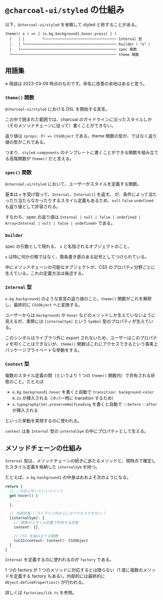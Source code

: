 # `@charcoal-ui/styled` の仕組み

以下、`@charcoal-ui/styled` を省略して styled と称することがある。

```
theme(( o ) => [ (o.bg.background1.hover.press) ] )
  │   │ │        └───────────────────────────────── Internal 型
  │   │ └────────────────────────────────────────── builder（ "o" ）
  │   └──────────────────────────────────────────── spec 関数
  └──────────────────────────────────────────────── theme 関数
```

## 用語集

※ 用語は 2023-03-09 時点のものです。命名に改善の余地はあると思う。

### `theme()` 関数

`@charcoal-ui/styled` における DSL を開始する宣言。

この中で囲まれた範囲では、charcoal のガイドラインに沿ったスタイルしか（そのメソッドチェーンに従って）書くことができない。

返り値は `(props: P) => CSSObject` である。theme 関数の型が、ではなく返り値の型がこれである。

つまり、`styled-components` のテンプレートに書くことができる関数を組み立てる高階関数が `theme()` だと言える。

### `spec()` 関数

`@charcoal-ui/styled` において、ユーザーがスタイルを定義する関数。

基本は `o` を受け取って、`Internal`、`Internal[]` を返す。
が、条件によって当たったり当たらなかったりするスタイル定義もあるため、`null` `false` `undefined` も返り値として許容される。

すなわち、spec の返り値は `Internal | null | false | undefined | Array<Internal | null | false | undefined>` である。

### `builder`

spec の引数として現れる、 `o` と名指されるオブジェクトのこと。

`o` は特に何かの略ではなく、箇条書き感のある記号としてつけられている。

中にメソッドチェーンの可能なオブジェクトが、CSS のプロパティ分野ごとに生えている。これの定義方法は後述する。

### `Internal` 型

`o.bg.background1` のような宣言の返り値のこと。`theme()` 関数がこれを解釈し、最終的に `CSSObject` へと変換する。

ユーザーからは `background1` や `hover` などのメソッドしか生えていないように見えるが、実際には `[internalSym]` という `Symbol` 型のプロパティが生えている。

このシンボルはライブラリ外に export されないため、ユーザーはこのプロパティを叩くことはできないが、`theme()` 関数はこれにアクセスできるという事実上パッケージプライベートな挙動をする。

### `Context` 型

複数のスタイル定義の間（というより 1 つの `theme()` 関数内）で共有される状態のこと。たとえば

- `o.bg.background1.hover` を書くと自動で `transition: background-color 0.2s` が挿入される（ホバー時に transition するため）
- `o.typography(14).preserveHalfLeading` を書くと自動で `::before` `::after` が挿入される

といった挙動を実現するのに使われる。

`context` は各 `Internal` 型の `internalSym` の中にプロパティとして生える。

## メソッドチェーンの仕組み

`Internal` 型は、メソッドチェーンの続きにあたるメソッドと、現時点で確定したスタイル定義を格納した `internalSym` を持つ。

たとえば、`o.bg.background1` の中身はおおよそ次のようになる。

```ts
return {
  // このあと叩いていいメソッド
  get hover() {
    ...
  },

  // 内部状態（ ライブラリ内からしかアクセスできない ）
  [internalSym]: {
    // 複数のスタイル定義で共有する状態
    context: {},

    // CSS を組み立てる関数
    toCSS(context: Context): CSSObject
  }
}
```

`Internal` を定義するのに使われるのが `factory` である。

1 つの factory が 1 つのメソッドに対応するとは限らない（1 度に複数のメソッドを定義する factory もある）。内部的には最終的に `Object.defineProperties()` が行われる。

詳しくは `factories/lib.ts` を参照。
